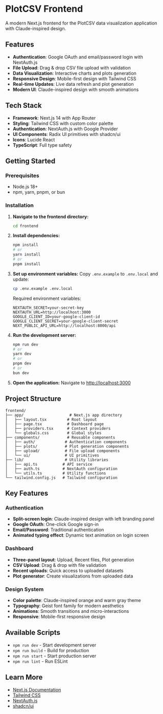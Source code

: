 # PlotCSV Frontend

A modern Next.js frontend for the PlotCSV data visualization application with Claude-inspired design.

## Features

- **Authentication**: Google OAuth and email/password login with NextAuth.js
- **File Upload**: Drag & drop CSV file upload with validation
- **Data Visualization**: Interactive charts and plots generation
- **Responsive Design**: Mobile-first design with Tailwind CSS
- **Real-time Updates**: Live data refresh and plot generation
- **Modern UI**: Claude-inspired design with smooth animations

## Tech Stack

- **Framework**: Next.js 14 with App Router
- **Styling**: Tailwind CSS with custom color palette
- **Authentication**: NextAuth.js with Google Provider
- **UI Components**: Radix UI primitives with shadcn/ui
- **Icons**: Lucide React
- **TypeScript**: Full type safety

## Getting Started

### Prerequisites

- Node.js 18+
- npm, yarn, pnpm, or bun

### Installation

1. **Navigate to the frontend directory:**
   ```bash
   cd frontend
   ```

2. **Install dependencies:**
   ```bash
   npm install
   # or
   yarn install
   # or
   pnpm install
   ```

3. **Set up environment variables:**
   Copy `.env.example` to `.env.local` and update:
   ```bash
   cp .env.example .env.local
   ```
   
   Required environment variables:
   ```env
   NEXTAUTH_SECRET=your-secret-key
   NEXTAUTH_URL=http://localhost:3000
   GOOGLE_CLIENT_ID=your-google-client-id
   GOOGLE_CLIENT_SECRET=your-google-client-secret
   NEXT_PUBLIC_API_URL=http://localhost:8000/api
   ```

4. **Run the development server:**
   ```bash
   npm run dev
   # or
   yarn dev
   # or
   pnpm dev
   # or
   bun dev
   ```

5. **Open the application:**
   Navigate to [http://localhost:3000](http://localhost:3000)

## Project Structure

```
frontend/
├── app/                    # Next.js app directory
│   ├── layout.tsx         # Root layout
│   ├── page.tsx           # Dashboard page
│   ├── providers.tsx      # Context providers
│   └── globals.css        # Global styles
├── components/            # Reusable components
│   ├── auth/             # Authentication components
│   ├── plots/            # Plot generation components
│   ├── upload/           # File upload components
│   └── ui/               # UI primitives
├── lib/                  # Utility libraries
│   ├── api.ts           # API service
│   ├── auth.ts          # NextAuth configuration
│   └── utils.ts         # Utility functions
└── tailwind.config.js   # Tailwind configuration
```

## Key Features

### Authentication
- **Split-screen login**: Claude-inspired design with left branding panel
- **Google OAuth**: One-click Google sign-in
- **Email/Password**: Traditional authentication
- **Animated typing effect**: Dynamic text animation on login screen

### Dashboard
- **Three-panel layout**: Upload, Recent files, Plot generation
- **CSV Upload**: Drag & drop with file validation
- **Recent uploads**: Quick access to uploaded datasets
- **Plot generator**: Create visualizations from uploaded data

### Design System
- **Color palette**: Claude-inspired orange and warm gray theme
- **Typography**: Geist font family for modern aesthetics
- **Animations**: Smooth transitions and micro-interactions
- **Responsive**: Mobile-first responsive design

## Available Scripts

- `npm run dev` - Start development server
- `npm run build` - Build for production
- `npm run start` - Start production server
- `npm run lint` - Run ESLint

## Learn More

- [Next.js Documentation](https://nextjs.org/docs)
- [Tailwind CSS](https://tailwindcss.com/docs)
- [NextAuth.js](https://next-auth.js.org/)
- [shadcn/ui](https://ui.shadcn.com/)
